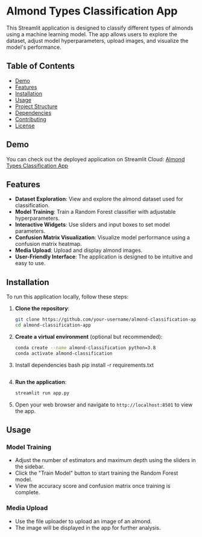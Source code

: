 # Almond Types Classification App

This Streamlit application is designed to classify different types of almonds using a machine learning model. The app allows users to explore the dataset, adjust model hyperparameters, upload images, and visualize the model's performance.

## Table of Contents

- [Demo](#demo)
- [Features](#features)
- [Installation](#installation)
- [Usage](#usage)
- [Project Structure](#project-structure)
- [Dependencies](#dependencies)
- [Contributing](#contributing)
- [License](#license)

## Demo

You can check out the deployed application on Streamlit Cloud: [Almond Types Classification App](https://your-streamlit-cloud-url)

## Features

- **Dataset Exploration**: View and explore the almond dataset used for classification.
- **Model Training**: Train a Random Forest classifier with adjustable hyperparameters.
- **Interactive Widgets**: Use sliders and input boxes to set model parameters.
- **Confusion Matrix Visualization**: Visualize model performance using a confusion matrix heatmap.
- **Media Upload**: Upload and display almond images.
- **User-Friendly Interface**: The application is designed to be intuitive and easy to use.

## Installation

To run this application locally, follow these steps:

1. **Clone the repository**:
    ```bash
    git clone https://github.com/your-username/almond-classification-app.git
    cd almond-classification-app
    ```

2. **Create a virtual environment** (optional but recommended):
    ```bash
    conda create --name almond-classification python=3.8
    conda activate almond-classification
    ```

3. Install dependencies
      bash
    pip install -r requirements.txt
    ```

4. **Run the application**:
    ```bash
    streamlit run app.py
    ```

5. Open your web browser and navigate to `http://localhost:8501` to view the app.

## Usage

### Model Training

- Adjust the number of estimators and maximum depth using the sliders in the sidebar.
- Click the "Train Model" button to start training the Random Forest model.
- View the accuracy score and confusion matrix once training is complete.

### Media Upload

- Use the file uploader to upload an image of an almond.
- The image will be displayed in the app for further analysis.

